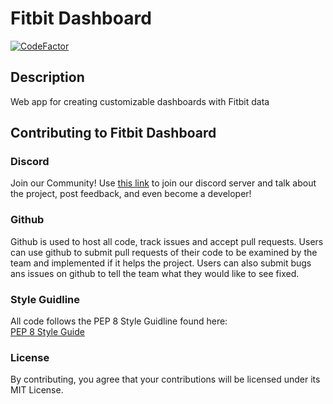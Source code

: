 # Fitbit Dashboard

[![CodeFactor](https://www.codefactor.io/repository/github/lhain08/FitbitDashboard/badge)](https://www.codefactor.io/repository/github/lhain08/FitbitDashboard)

## Description
Web app for creating customizable dashboards with Fitbit data

## Contributing to Fitbit Dashboard

### Discord
Join our Community! Use [this link](https://discord.gg/5qYpnkN3uJ) to join our discord server and talk about the project, post feedback, and even become a developer!

### Github
Github is used to host all code, track issues and accept pull requests. Users can use github to submit pull requests of their code to be examined by the team and implemented if it helps the project. Users can also submit bugs ans issues on github to tell the team what they would like to see fixed.

### Style Guidline
All code follows the PEP 8 Style Guidline found here:  
[PEP 8 Style Guide](https://peps.python.org/pep-0008/)

### License
By contributing, you agree that your contributions will be licensed under its MIT License.
